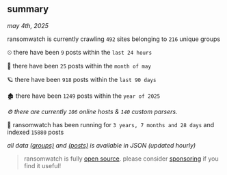 
## summary
_may 4th, 2025_

ransomwatch is currently crawling `492` sites belonging to `216` unique groups

⏲ there have been `9` posts within the `last 24 hours`

🦈 there have been `25` posts within the `month of may`

🪐 there have been `918` posts within the `last 90 days`

🏚 there have been `1249` posts within the `year of 2025`

_⚙️ there are currently `106` online hosts & `140` custom parsers._

🦕 ransomwatch has been running for `3 years, 7 months and 28 days` and indexed `15880` posts

_all data  [(groups)](http://ransomwhat.telemetry.ltd/groups) and [(posts)](http://ransomwhat.telemetry.ltd/posts) is available in JSON (updated hourly)_

> ransomwatch is fully [open source](https://github.com/joshhighet/ransomwatch#ransomwatch--). please consider [sponsoring](https://github.com/sponsors/joshhighet) if you find it useful!
